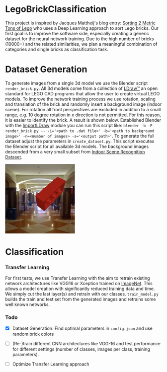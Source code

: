 # LegoBrickClassification
This project is inspired by Jacques Mattheij's blog entry: [Sorting 2 Metric Tons of Lego][1] who uses a Deep Learning approach to sort Lego bricks. Our first goal is to improve the software side, especially creating a generic dataset for the neural network training.
Due to the high number of bricks (10000+) and the related similarities, we plan a meaningful combination of categories and single bricks as classification task.

# Dataset Generation
To generate images from a single 3d model we use the Blender script `render_brick.py`. All 3d models come from a collection of [LDraw™][5] an open standard for LEGO CAD programs that allow the user to create virtual LEGO models. To improve the network training process we use rotation, scaling and translation of the brick and randomly insert a background image (indoor scene). For rotation all front perspectives are excluded in addition to a small range, e.g. 10 degree rotation in x direction is not permitted. For this reason, it is easier to identify the brick. A result is shown below. Established Blender with the [ImportLDraw][2] module you can run this script like: `blender -b -P render_brick.py -- -i='<path to .dat file>' -b='<path to background image>' -n=<number of images> -s='<output path>'`. To generate the full dataset adjust the parameters in `create_dataset.py`. This script executes the Blender script for all available 3d models. The background images descended from a very small subset from [Indoor Scene Recognition Dataset][3].

<img src="/preprocessing/examples/rendered_brick_noise.jpg" width="224">

# Classification

### Transfer Learning
For first tests, we use Transfer Learning with the aim to retrain existing network architectures like VGG16 or Xception trained on [ImageNet][3]. This allows a model creation with significantly reduced training data and time.
We simply cut the last layer(s) and retrain with our classes. `train_model.py` builds the train and test set from the generated images and retrains some well known networks.



### Todo
- [x] Dataset Generation: Find optimal parameters in `config.json` and use random brick colors
- [ ] (Re-)train different CNN architectures like VGG-16 and test performance for different settings (number of classes, images per class, training parameters). 
- [ ] Optimize Transfer Learning approach


[1]: https://jacquesmattheij.com/sorting-two-metric-tons-of-lego/
[2]: https://github.com/TobyLobster/ImportLDraw
[3]: http://web.mit.edu/torralba/www/indoor.html
[4]: http://image-net.org/
[5]: http://www.ldraw.org/

